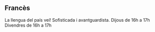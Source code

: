 ## Francès

La llengua del país veí! Sofisticada i avantguardista.
Dijous de 16h a 17h
Divendres de 16h a 17h
